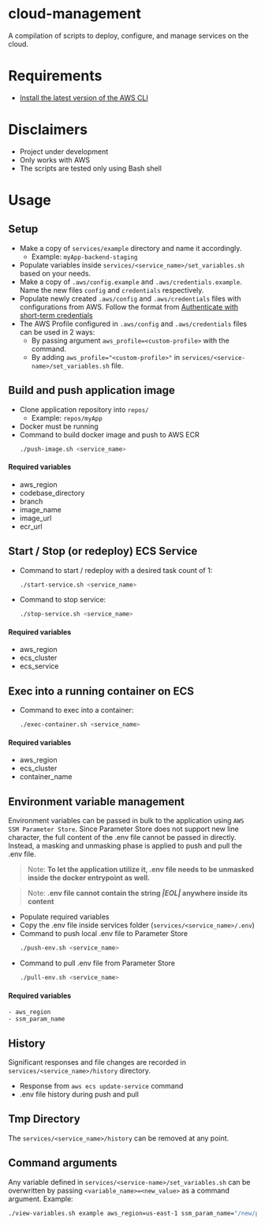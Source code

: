 # cloud-management
A compilation of scripts to deploy, configure, and manage services on the cloud.

# Requirements
- [Install the latest version of the AWS CLI](https://docs.aws.amazon.com/cli/latest/userguide/getting-started-install.html)


# Disclaimers
- Project under development
- Only works with AWS
- The scripts are tested only using Bash shell

# Usage

## Setup
- Make a copy of `services/example` directory and name it accordingly.
    - Example: `myApp-backend-staging`
- Populate variables inside `services/<service_name>/set_variables.sh` based on your needs.
- Make a copy of `.aws/config.example` and `.aws/credentials.example`. Name the new files `config` and `credentials` respectively.
- Populate newly created `.aws/config` and `.aws/credentials` files with configurations from AWS. Follow the format from [Authenticate with short-term credentials](https://docs.aws.amazon.com/cli/latest/userguide/cli-authentication-short-term.html)
- The AWS Profile configured in `.aws/config` and `.aws/credentials` files can be used in 2 ways:
    - By passing argument `aws_profile=<custom-profile>` with the command.
    - By adding `aws_profile="<custom-profile>"` in `services/<service-name>/set_variables.sh` file.

## Build and push application image
- Clone application repository into `repos/`
    - Example: `repos/myApp`
- Docker must be running
- Command to build docker image and push to AWS ECR
    ```bash
    ./push-image.sh <service_name>
    ```

#### Required variables
- aws_region
- codebase_directory
- branch
- image_name
- image_url
- ecr_url

## Start / Stop (or redeploy) ECS Service
- Command to start / redeploy with a desired task count of 1:
    ```bash
    ./start-service.sh <service_name>
    ```
- Command to stop service:
    ```bash
    ./stop-service.sh <service_name>
    ```

#### Required variables
- aws_region
- ecs_cluster
- ecs_service

## Exec into a running container on ECS
- Command to exec into a container:
    ```bash
    ./exec-container.sh <service_name>
    ```

#### Required variables
- aws_region
- ecs_cluster
- container_name

## Environment variable management
Environment variables can be passed in bulk to the application using `AWS SSM Parameter Store`. Since Parameter Store does not support new line character, the full content of the .env file cannot be passed in directly. Instead, a masking and unmasking phase is applied to push and pull the .env file. 
> Note: **To let the application utilize it, .env file needs to be unmasked inside the docker entrypoint as well.**

> Note: **.env file cannot contain the string *|EOL|* anywhere inside its content**

- Populate required variables
- Copy the .env file inside services folder (`services/<service_name>/.env`)
- Command to push local .env file to Parameter Store
    ```bash
    ./push-env.sh <service_name>
    ```
- Command to pull .env file from Parameter Store
    ```bash
    ./pull-env.sh <service_name>
    ```

#### Required variables
    - aws_region
    - ssm_param_name

## History
Significant responses and file changes are recorded in `services/<service_name>/history` directory.

- Response from `aws ecs update-service` command
- .env file history during push and pull

## Tmp Directory
The `services/<service_name>/history` can be removed at any point.

## Command arguments
Any variable defined in `services/<service-name>/set_variables.sh` can be overwritten by passing `<variable_name>=<new_value>` as a command argument. Example:
```bash
./view-variables.sh example aws_region=us-east-1 ssm_param_name="/new/parameter"
```
